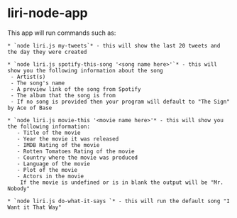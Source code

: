 # liri-node-app

This app will run commands such as:

    * `node liri.js my-tweets`* - this will show the last 20 tweets and the day they were created

    * `node liri.js spotify-this-song '<song name here>'`* - this will show you the following information about the song
     - Artist(s)
     - The song's name
     - A preview link of the song from Spotify
     - The album that the song is from
     - If no song is provided then your program will default to "The Sign" by Ace of Base

    * `node liri.js movie-this '<movie name here>'* - this will show you the following information:
       - Title of the movie
       - Year the movie it was released
       - IMDB Rating of the movie
       - Rotten Tomatoes Rating of the movie
       - Country where the movie was produced
       - Language of the movie
       - Plot of the movie
       - Actors in the movie
        If the movie is undefined or is in blank the output will be "Mr. Nobody"

    * `node liri.js do-what-it-says `* - this will run the default song "I Want it That Way"
